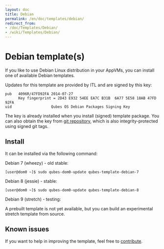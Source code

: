 ```yaml
---
layout: doc
title: Debian
permalink: /en/doc/templates/debian/
redirect_from:
- /doc/Templates/Debian/
- /wiki/Templates/Debian/
---
```


Debian template(s)
===============

If you like to use Debian Linux distribution in your AppVMs, you can install one of available Debian templates.

Updates for this template are provided by ITL and are signed by this key:

    pub   4096R/47FD92FA 2014-07-27
          Key fingerprint = 2D43 E932 54EE EA7C B31B  6A77 5E58 18AB 47FD 92FA
    uid                  Qubes OS Debian Packages Signing Key

The key is already installed when you install (signed) template package. You
can also obtain the key from [git
repository](https://github.com/QubesOS/qubes-core-agent-linux/blob/master/misc/qubes-archive-keyring.gpg),
which is also integrity-protected using signed git tags.

Install
-------

It can be installed via the following command:

Debian 7 (wheezy) - old stable:

    [user@dom0 ~]$ sudo qubes-dom0-update qubes-template-debian-7

Debian 8 (jessie) - stable:

    [user@dom0 ~]$ sudo qubes-dom0-update qubes-template-debian-8
    
Debian 9 (stretch) - testing:

A prebuilt template is not yet available, but you can build an experimental stretch template from source.
    
    
Known issues
------------

If you want to help in improving the template, feel free to [contribute](/wiki/ContributingHowto).
